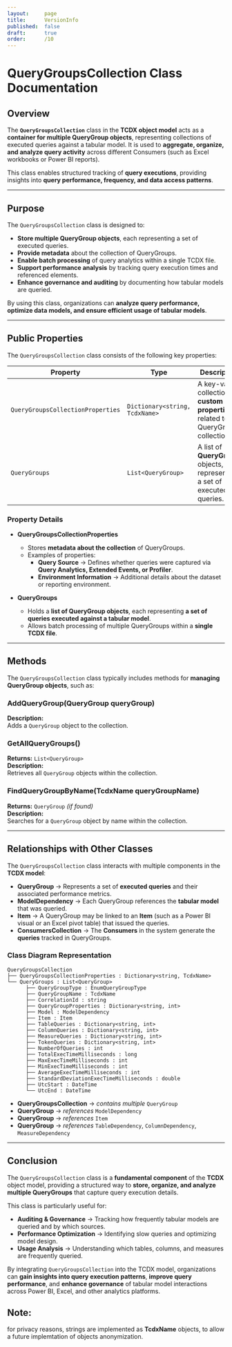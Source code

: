 ```yaml
---
layout:     page
title:      VersionInfo
published:  false
draft:      true
order:      /10
---
```


# **QueryGroupsCollection Class Documentation**

## **Overview**
The **`QueryGroupsCollection`** class in the **TCDX object model** acts as a **container for multiple QueryGroup objects**, representing collections of executed queries against a tabular model. It is used to **aggregate, organize, and analyze query activity** across different Consumers (such as Excel workbooks or Power BI reports). 

This class enables structured tracking of **query executions**, providing insights into **query performance, frequency, and data access patterns**.

---

## **Purpose**
The `QueryGroupsCollection` class is designed to:
- **Store multiple QueryGroup objects**, each representing a set of executed queries.
- **Provide metadata** about the collection of QueryGroups.
- **Enable batch processing** of query analytics within a single TCDX file.
- **Support performance analysis** by tracking query execution times and referenced elements.
- **Enhance governance and auditing** by documenting how tabular models are queried.

By using this class, organizations can **analyze query performance, optimize data models, and ensure efficient usage of tabular models**.

---

## **Public Properties**
The `QueryGroupsCollection` class consists of the following key properties:

| **Property**                      | **Type**                                    | **Description**  |
|------------------------------------|--------------------------------------------|------------------|
| `QueryGroupsCollectionProperties` | `Dictionary<string, TcdxName>`             | A key-value collection of **custom properties** related to the QueryGroups collection. |
| `QueryGroups`                      | `List<QueryGroup>`                         | A list of **QueryGroup** objects, each representing a set of executed queries. |

### **Property Details**
- **QueryGroupsCollectionProperties**  
  - Stores **metadata about the collection** of QueryGroups.
  - Examples of properties:
    - **Query Source** → Defines whether queries were captured via **Query Analytics, Extended Events, or Profiler**.
    - **Environment Information** → Additional details about the dataset or reporting environment.

- **QueryGroups**  
  - Holds a **list of QueryGroup objects**, each representing **a set of queries executed against a tabular model**.
  - Allows batch processing of multiple QueryGroups within a **single TCDX file**.

---

## **Methods**
The `QueryGroupsCollection` class typically includes methods for **managing QueryGroup objects**, such as:

### **AddQueryGroup(QueryGroup queryGroup)**
**Description:**  
Adds a `QueryGroup` object to the collection.

### **GetAllQueryGroups()**
**Returns:** `List<QueryGroup>`  
**Description:**  
Retrieves all `QueryGroup` objects within the collection.

### **FindQueryGroupByName(TcdxName queryGroupName)**
**Returns:** `QueryGroup` *(if found)*  
**Description:**  
Searches for a `QueryGroup` object by name within the collection.

---

## **Relationships with Other Classes**
The `QueryGroupsCollection` class interacts with multiple components in the **TCDX model**:

- **QueryGroup** → Represents a set of **executed queries** and their associated performance metrics.
- **ModelDependency** → Each QueryGroup references the **tabular model** that was queried.
- **Item** → A QueryGroup may be linked to an **Item** (such as a Power BI visual or an Excel pivot table) that issued the queries.
- **ConsumersCollection** → The **Consumers** in the system generate the **queries** tracked in QueryGroups.

### **Class Diagram Representation**
```
QueryGroupsCollection
├── QueryGroupsCollectionProperties : Dictionary<string, TcdxName>
└── QueryGroups : List<QueryGroup>
      ├── QueryGroupType : EnumQueryGroupType
      ├── QueryGroupName : TcdxName
      ├── CorrelationId : string
      ├── QueryGroupProperties : Dictionary<string, int>
      ├── Model : ModelDependency
      ├── Item : Item
      ├── TableQueries : Dictionary<string, int>
      ├── ColumnQueries : Dictionary<string, int>
      ├── MeasureQueries : Dictionary<string, int>
      ├── TokenQueries : Dictionary<string, int>
      ├── NumberOfQueries : int
      ├── TotalExecTimeMilliseconds : long
      ├── MaxExecTimeMilliseconds : int
      ├── MinExecTimeMilliseconds : int
      ├── AverageExecTimeMilliseconds : int
      ├── StandardDeviationExecTimeMilliseconds : double
      ├── UtcStart : DateTime
      └── UtcEnd : DateTime
```
- **QueryGroupsCollection** → *contains multiple* `QueryGroup`
- **QueryGroup** → *references* `ModelDependency`
- **QueryGroup** → *references* `Item`
- **QueryGroup** → *references* `TableDependency`, `ColumnDependency`, `MeasureDependency`

---

## **Conclusion**
The `QueryGroupsCollection` class is a **fundamental component** of the **TCDX** object model, providing a structured way to **store, organize, and analyze multiple QueryGroups** that capture query execution details.

This class is particularly useful for:
- **Auditing & Governance** → Tracking how frequently tabular models are queried and by which sources.
- **Performance Optimization** → Identifying slow queries and optimizing model design.
- **Usage Analysis** → Understanding which tables, columns, and measures are frequently queried.

By integrating `QueryGroupsCollection` into the TCDX model, organizations can **gain insights into query execution patterns**, **improve query performance**, and **enhance governance** of tabular model interactions across Power BI, Excel, and other analytics platforms.

## Note: 
for privacy reasons, strings are implemented as **TcdxName** objects, to allow a future implemtation of objects anonymization.